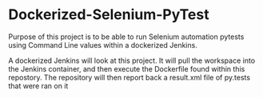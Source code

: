 # Dockerized-Selenium-PyTest
Purpose of this project is to be able to run Selenium  automation pytests using Command Line values within a dockerized Jenkins. 

A dockerized Jenkins will look at this project. It will pull the workspace into the Jenkins container, and then execute the Dockerfile found within this repostory. The repository will then report back a result.xml file of py.tests that were  ran on it
